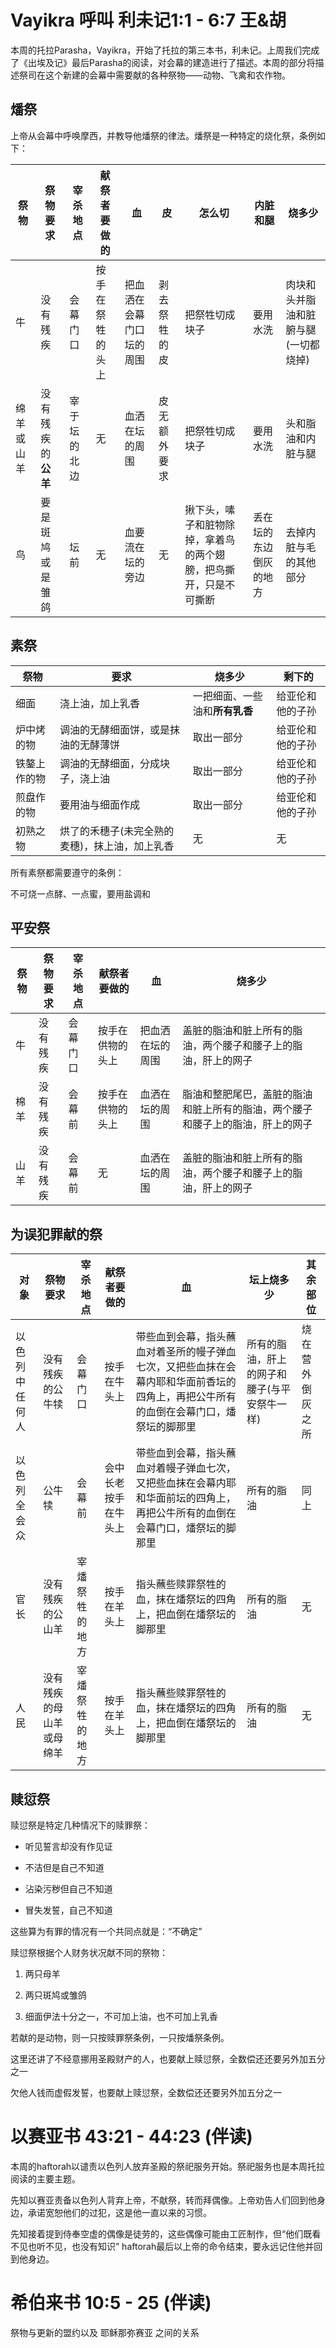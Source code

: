 # Vayikra 呼叫 利未记1:1 - 6:7 王&胡

本周的托拉Parasha，Vayikra，开始了托拉的第三本书，利未记。上周我们完成了《出埃及记》最后Parasha的阅读，对会幕的建造进行了描述。本周的部分将描述祭司在这个新建的会幕中需要献的各种祭物——动物、飞禽和农作物。

## 燔祭

上帝从会幕中呼唤摩西，并教导他燔祭的律法。燔祭是一种特定的烧化祭，条例如下：

祭物 | 祭物要求 | 宰杀地点 | 献祭者要做的 | 血 | 皮 | 怎么切 | 内脏和腿 | 烧多少
---- | ---- | ---- | ---- | ---- | ---- | ---- | ---- | ----
牛 | 没有残疾 | 会幕门口 | 按手在祭牲的头上 | 把血洒在会幕门口坛的周围 | 剥去祭牲的皮 | 把祭牲切成块子 | 要用水洗 | 肉块和头并脂油和脏腑与腿(一切都烧掉)
绵羊或山羊 | 没有残疾的**公羊** | 宰于坛的北边 | 无 | 血洒在坛的周围 | 皮无额外要求| 把祭牲切成块子 | 要用水洗 | 头和脂油和内脏与腿
鸟 | 要是斑鸠或是雏鸽 | 坛前 | 无 | 血要流在坛的旁边 | 无 | 揪下头，嗉子和脏物除掉，拿着鸟的两个翅膀，把鸟撕开，只是不可撕断 | 丢在坛的东边倒灰的地方 | 去掉内脏与毛的其他部分

## 素祭

祭物 | 要求 | 烧多少 | 剩下的
---- | ---- | ---- | ----
细面 | 浇上油，加上乳香 | 一把细面、一些油和**所有乳香** | 给亚伦和他的子孙
炉中烤的物 | 调油的无酵细面饼，或是抹油的无酵薄饼 | 取出一部分 | 给亚伦和他的子孙
铁鏊上作的物 | 调油的无酵细面，分成块子，浇上油 | 取出一部分 | 给亚伦和他的子孙
煎盘作的物 | 要用油与细面作成 | 取出一部分 | 给亚伦和他的子孙
初熟之物 | 烘了的禾穗子(未完全熟的麦穗)，抹上油，加上乳香 | 无 | 无

所有素祭都需要遵守的条例：

不可烧一点酵、一点蜜，要用盐调和

## 平安祭

祭物 | 祭物要求 | 宰杀地点 | 献祭者要做的 | 血 | 烧多少
---- | ---- | ---- | ---- | ---- | ----
牛 | 没有残疾 | 会幕门口 | 按手在供物的头上 | 把血洒在坛的周围 | 盖脏的脂油和脏上所有的脂油，两个腰子和腰子上的脂油，肝上的网子
棉羊 | 没有残疾 | 会幕前 | 按手在供物的头上 | 血洒在坛的周围 | 脂油和整肥尾巴，盖脏的脂油和脏上所有的脂油，两个腰子和腰子上的脂油，肝上的网子
山羊 | 没有残疾 | 会幕前 | 无 | 血洒在坛的周围 | 盖脏的脂油和脏上所有的脂油，两个腰子和腰子上的脂油，肝上的网子

## 为误犯罪献的祭

对象 | 祭物要求 | 宰杀地点 | 献祭者要做的 | 血 | 坛上烧多少 | 其余部位
---- | ---- | ---- | ---- | ---- | ---- | ----
以色列中任何人 | 没有残疾的公牛犊 | 会幕门口 | 按手在牛头上 | 带些血到会幕，指头蘸血对着圣所的幔子弹血七次，又把些血抹在会幕内耶和华面前香坛的四角上，再把公牛所有的血倒在会幕门口，燔祭坛的脚那里 | 所有的脂油，肝上的网子和腰子(与平安祭牛一样) | 烧在营外倒灰之所
以色列全会众 | 公牛犊 | 会幕前 | 会中长老按手在牛头上 | 带些血到会幕，指头蘸血对着幔子弹血七次，又把些血抹在会幕内耶和华面前坛的四角上，再把公牛所有的血倒在会幕门口，燔祭坛的脚那里 | 所有的脂油 | 同上
官长 | 没有残疾的公山羊 | 宰燔祭牲的地方 | 按手在羊头上 | 指头蘸些赎罪祭牲的血，抹在燔祭坛的四角上，把血倒在燔祭坛的脚那里 | 所有的脂油 | 无
人民 | 没有残疾的母山羊或母绵羊 | 宰燔祭牲的地方 | 按手在羊头上 | 指头蘸些赎罪祭牲的血，抹在燔祭坛的四角上，把血倒在燔祭坛的脚那里 | 所有的脂油 | 无

## 赎愆祭

赎愆祭是特定几种情况下的赎罪祭：

* 听见誓言却没有作见证

* 不洁但是自己不知道

* 沾染污秽但自己不知道

* 冒失发誓，自己不知道

这些算为有罪的情况有一个共同点就是：“不确定”

赎愆祭根据个人财务状况献不同的祭物：

1. 两只母羊

2. 两只斑鸠或雏鸽

3. 细面伊法十分之一，不可加上油，也不可加上乳香

若献的是动物，则一只按赎罪祭条例，一只按燔祭条例。

这里还讲了不经意挪用圣殿财产的人，也要献上赎愆祭，全数偿还还要另外加五分之一

欠他人钱而虚假发誓，也要献上赎愆祭，全数偿还还要另外加五分之一

# 以赛亚书 43:21 - 44:23 (伴读)

本周的haftorah以谴责以色列人放弃圣殿的祭祀服务开始。祭祀服务也是本周托拉阅读的主要主题。

先知以赛亚责备以色列人背弃上帝，不献祭，转而拜偶像。上帝劝告人们回到他身边，承诺宽恕他们的过犯，这是他一直以来的习惯。

先知接着提到侍奉空虚的偶像是徒劳的，这些偶像可能由工匠制作，但“他们既看不见也听不见，也没有知识” haftorah最后以上帝的命令结束，要永远记住他并回到他身边。

# 希伯来书 10:5 - 25 (伴读)

祭物与更新的盟约以及 耶稣那弥赛亚 之间的关系

